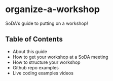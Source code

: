 # organize-a-workshop
SoDA's guide to putting on a workshop!

## Table of Contents

* About this guide
* How to get your workshop at a SoDA meeting
* How to structure your workshop
* Github repo examples
* Live coding examples videos 

